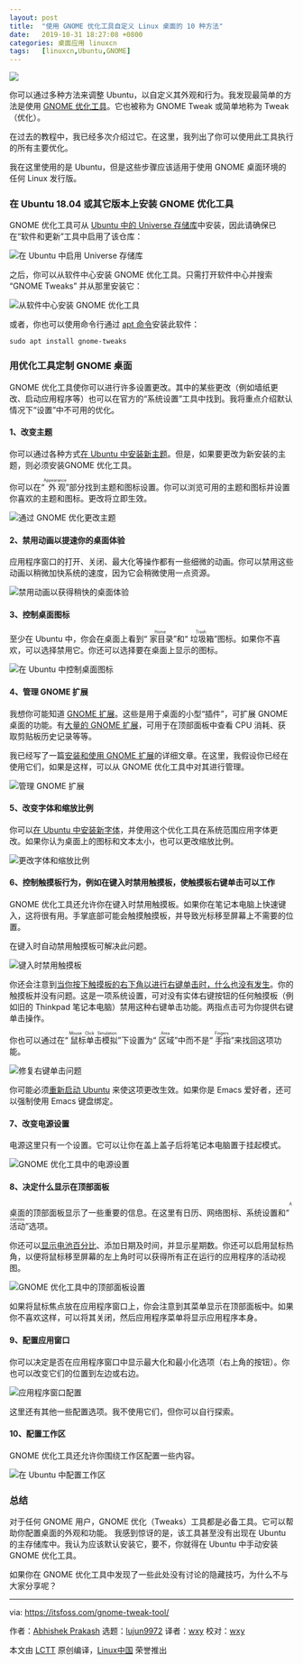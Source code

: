 ```yaml
---
layout: post
title:	"使用 GNOME 优化工具自定义 Linux 桌面的 10 种方法"
date:	2019-10-31 18:27:08 +0800 
categories:	桌面应用 linuxcn 
tags:	[linuxcn,Ubuntu,GNOME]
---
```



![](/Asserts/Images/album/201910/31/182712cxeq2vvble33zie3.jpg)


你可以通过多种方法来调整 Ubuntu，以自定义其外观和行为。我发现最简单的方法是使用 [GNOME 优化工具](https://wiki.gnome.org/action/show/Apps/Tweaks?action=show&redirect=Apps%2FGnomeTweakTool)。它也被称为 GNOME Tweak 或简单地称为 Tweak（优化）。


在过去的教程中，我已经多次介绍过它。在这里，我列出了你可以使用此工具执行的所有主要优化。


我在这里使用的是 Ubuntu，但是这些步骤应该适用于使用 GNOME 桌面环境的任何 Linux 发行版。


### 在 Ubuntu 18.04 或其它版本上安装 GNOME 优化工具


GNOME 优化工具可从 [Ubuntu 中的 Universe 存储库](https://itsfoss.com/ubuntu-repositories/)中安装，因此请确保已在“软件和更新”工具中启用了该仓库：


![在 Ubuntu 中启用 Universe 存储库](/Asserts/Images/album/201910/31/182715ryx4hydhjiy6qzhe.png)


之后，你可以从软件中心安装 GNOME 优化工具。只需打开软件中心并搜索 “GNOME Tweaks” 并从那里安装它：


![从软件中心安装 GNOME 优化工具](/Asserts/Images/album/201910/31/182716av8z4yt8j66ty6ki.jpg)


或者，你也可以使用命令行通过 [apt 命令](https://itsfoss.com/apt-command-guide/)安装此软件：



```
sudo apt install gnome-tweaks
```

### 用优化工具定制 GNOME 桌面


GNOME 优化工具使你可以进行许多设置更改。其中的某些更改（例如墙纸更改、启动应用程序等）也可以在官方的“系统设置”工具中找到。我将重点介绍默认情况下“设置”中不可用的优化。


#### 1、改变主题


你可以通过各种方式[在 Ubuntu 中安装新主题](https://itsfoss.com/install-themes-ubuntu/)。但是，如果要更改为新安装的主题，则必须安装GNOME 优化工具。


你可以在“<ruby> 外观 <rt>  Appearance </rt></ruby>”部分找到主题和图标设置。你可以浏览可用的主题和图标并设置你喜欢的主题和图标。更改将立即生效。


![通过 GNOME 优化更改主题](/Asserts/Images/album/201910/31/182717jq6f5qhriqg5t40f.jpg)


#### 2、禁用动画以提速你的桌面体验


应用程序窗口的打开、关闭、最大化等操作都有一些细微的动画。你可以禁用这些动画以稍微加快系统的速度，因为它会稍微使用一点资源。


![禁用动画以获得稍快的桌面体验](/Asserts/Images/album/201910/31/182719edxdxe04i9l1a16d.jpg)


#### 3、控制桌面图标


至少在 Ubuntu 中，你会在桌面上看到“<ruby> 家目录 <rt>  Home </rt></ruby>”和“<ruby> 垃圾箱 <rt>  Trash </rt></ruby>”图标。如果你不喜欢，可以选择禁用它。你还可以选择要在桌面上显示的图标。


![在 Ubuntu 中控制桌面图标](/Asserts/Images/album/201910/31/182719rizil2afi1zfhf9j.jpg)


#### 4、管理 GNOME 扩展


我想你可能知道 [GNOME 扩展](https://extensions.gnome.org/)。这些是用于桌面的小型“插件”，可扩展 GNOME 桌面的功能。有[大量的 GNOME 扩展](https://itsfoss.com/best-gnome-extensions/)，可用于在顶部面板中查看 CPU 消耗、获取剪贴板历史记录等等。


我已经写了一篇[安装和使用 GNOME 扩展](https://itsfoss.com/gnome-shell-extensions/)的详细文章。在这里，我假设你已经在使用它们，如果是这样，可以从 GNOME 优化工具中对其进行管理。


![管理 GNOME 扩展](/Asserts/Images/album/201910/31/182720d5cxfc9x1djx26zi.jpg)


#### 5、改变字体和缩放比例


你可以[在 Ubuntu 中安装新字体](https://itsfoss.com/install-fonts-ubuntu/)，并使用这个优化工具在系统范围应用字体更改。如果你认为桌面上的图标和文本太小，也可以更改缩放比例。


![更改字体和缩放比例](/Asserts/Images/album/201910/31/182722o1sbfzbwog0efp6n.jpg)


#### 6、控制触摸板行为，例如在键入时禁用触摸板，使触摸板右键单击可以工作


GNOME 优化工具还允许你在键入时禁用触摸板。如果你在笔记本电脑上快速键入，这将很有用。手掌底部可能会触摸触摸板，并导致光标移至屏幕上不需要的位置。


在键入时自动禁用触摸板可解决此问题。


![键入时禁用触摸板](/Asserts/Images/album/201910/31/182725ylyy3fk1b9l0lflx.jpg)


你还会注意到[当你按下触摸板的右下角以进行右键单击时，什么也没有发生](https://itsfoss.com/fix-right-click-touchpad-ubuntu/)。你的触摸板并没有问题。这是一项系统设置，可对没有实体右键按钮的任何触摸板（例如旧的 Thinkpad 笔记本电脑）禁用这种右键单击功能。两指点击可为你提供右键单击操作。


你也可以通过在“<ruby> 鼠标单击模拟 <rt>  Mouse Click Simulation </rt></ruby>”下设置为“<ruby> 区域 <rt>  Area </rt></ruby>”中而不是“<ruby> 手指 <rt>  Fingers </rt></ruby>”来找回这项功能。


![修复右键单击问题](/Asserts/Images/album/201910/31/182725b6ptxtobjaft6brg.jpg)


你可能必须[重新启动 Ubuntu](https://itsfoss.com/schedule-shutdown-ubuntu/) 来使这项更改生效。如果你是 Emacs 爱好者，还可以强制使用 Emacs 键盘绑定。


#### 7、改变电源设置


电源这里只有一个设置。它可以让你在盖上盖子后将笔记本电脑置于挂起模式。


![GNOME 优化工具中的电源设置](/Asserts/Images/album/201910/31/182726wxotc288ptz9m77x.jpg)


#### 8、决定什么显示在顶部面板


桌面的顶部面板显示了一些重要的信息。在这里有日历、网络图标、系统设置和“<ruby> 活动 <rt>  Activities </rt></ruby>”选项。


你还可以[显示电池百分比](https://itsfoss.com/display-battery-ubuntu/)、添加日期及时间，并显示星期数。你还可以启用鼠标热角，以便将鼠标移至屏幕的左上角时可以获得所有正在运行的应用程序的活动视图。


![GNOME 优化工具中的顶部面板设置](/Asserts/Images/album/201910/31/182726vllarh1cmfy88a5m.jpg)


如果将鼠标焦点放在应用程序窗口上，你会注意到其菜单显示在顶部面板中。如果你不喜欢这样，可以将其关闭，然后应用程序菜单将显示应用程序本身。


#### 9、配置应用窗口


你可以决定是否在应用程序窗口中显示最大化和最小化选项（右上角的按钮）。你也可以改变它们的位置到左边或右边。


![应用程序窗口配置](/Asserts/Images/album/201910/31/182728zbnsssahsrfemsfg.jpg)


这里还有其他一些配置选项。我不使用它们，但你可以自行探索。


#### 10、配置工作区


GNOME 优化工具还允许你围绕工作区配置一些内容。


![在 Ubuntu 中配置工作区](/Asserts/Images/album/201910/31/182729t6te06mz36sdejkb.jpg)


### 总结


对于任何 GNOME 用户，GNOME 优化（Tweaks）工具都是必备工具。它可以帮助你配置桌面的外观和功能。 我感到惊讶的是，该工具甚至没有出现在 Ubuntu 的主存储库中。我认为应该默认安装它，要不，你就得在 Ubuntu 中手动安装 GNOME 优化工具。


如果你在 GNOME 优化工具中发现了一些此处没有讨论的隐藏技巧，为什么不与大家分享呢？




---


via: <https://itsfoss.com/gnome-tweak-tool/>


作者：[Abhishek Prakash](https://itsfoss.com/author/abhishek/) 选题：[lujun9972](https://github.com/lujun9972) 译者：[wxy](https://github.com/wxy) 校对：[wxy](https://github.com/wxy)


本文由 [LCTT](https://github.com/LCTT/TranslateProject) 原创编译，[Linux中国](https://linux.cn/) 荣誉推出
